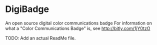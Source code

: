 # DigiBadge
An open source digital color communications badge
For information on what a "Color Communications Badge" is, see http://bitly.com/1jY0tzO

TODO: Add an actual ReadMe file.
